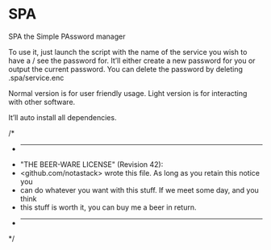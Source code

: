 # SPA

SPA the Simple PAssword manager

To use it, just launch the script with the name of the service you wish to have a / see the password for.
It’ll either create a new password for you or output the current password.
You can delete the password by deleting .spa/service.enc

Normal version is for user friendly usage.
Light version is for interacting with other software.

It’ll auto install all dependencies.

/*
 * ----------------------------------------------------------------------------
 * "THE BEER-WARE LICENSE" (Revision 42):
 * <github.com/notastack> wrote this file.  As long as you retain this notice you
 * can do whatever you want with this stuff. If we meet some day, and you think
 * this stuff is worth it, you can buy me a beer in return.
 * ----------------------------------------------------------------------------
 */
